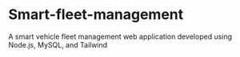 # Smart-fleet-management
A smart vehicle fleet management web application developed using Node.js, MySQL, and Tailwind
